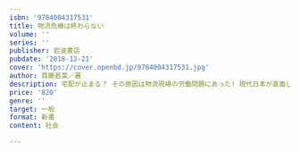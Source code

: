 ```yaml
---
isbn: '9784004317531'
title: 物流危機は終わらない
volume: ''
series: ''
publisher: 岩波書店
pubdate: '2018-12-21'
cover: 'https://cover.openbd.jp/9784004317531.jpg'
author: 首藤若菜／著
description: 宅配が止まる？ その原因は物流現場の労働問題にあった! 現代日本が直面した困難を労働の視点から描く．
price: '820'
genre: ''
target: 一般
format: 新書
content: 社会

---
```

